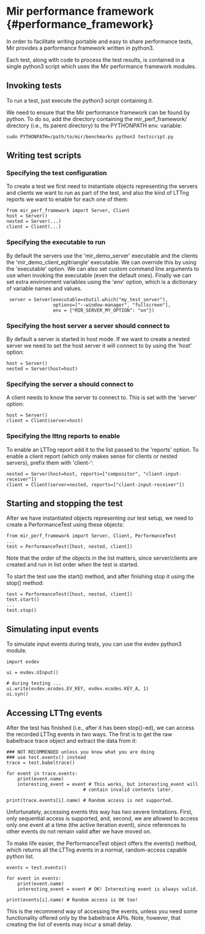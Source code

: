Mir performance framework {#performance_framework}
=========================

In order to facilitate writing portable and easy to share performance tests,
Mir provides a performance framework written in python3.

Each test, along with code to process the test results, is contained in a
single python3 script which uses the Mir performance framework modules.

Invoking tests
--------------

To run a test, just execute the python3 script containing it.

We need to ensure that the Mir performance framework can be found by python.
To do so, add the directory containing the mir_perf_framework/ directory (i.e.,
its parent directory) to the PYTHONPATH env. variable:

    sudo PYTHONPATH=/path/to/mir/benchmarks python3 testscript.py

Writing test scripts
--------------------

### Specifying the test configuration

To create a test we first need to instantiate objects representing the servers
and clients we want to run as part of the test, and also the kind of LTTng
reports we want to enable for each one of them:

    from mir_perf_framework import Server, Client
    host = Server()
    nested = Server(...)
    client = Client(...)

### Specifying the executable to run

By default the servers use the 'mir_demo_server' executable and the clients the
'mir_demo_client_egltriangle' executable. We can override this by using the
'executable' option. We can also set custom command line arguments to use when
invoking the executable (even the default ones). Finally we can set extra
environment variables using the 'env' option, which is a dictionary of variable
names and values.

     server = Server(executable=shutil.which("my_test_server"),
                     options=["--window-manager", "fullscreen"],
                     env = {"MIR_SERVER_MY_OPTION": "on"})

### Specifying the host server a server should connect to

By default a server is started in host mode. If we want to create a nested
server we need to set the host server it will connect to by using the 'host'
option:

    host = Server()
    nested = Server(host=host)

### Specifying the server a should connect to

A client needs to know the server to connect to. This is set with the 'server'
option:

    host = Server()
    client = Client(server=host)

### Specifying the lttng reports to enable

To enable an LTTng report add it to the list passed to the 'reports' option. To
enable a client report (which only makes sense for clients or nested servers),
prefix them with 'client-':

    nested = Server(host=host, reports=["compositor", "client-input-receiver"])
    client = Client(server=nested, reports=["client-input-receiver"])

Starting and stopping the test
------------------------------

After we have instantiated objects representing our test setup, we need
to create a PerformanceTest using these objects:

    from mir_perf_framework import Server, Client, PerformanceTest
    ...
    test = PerformanceTest([host, nested, client])

Note that the order of the objects in the list matters, since server/clients
are created and run in list order when the test is started.

To start the test use the start() method, and after finishing stop it using the
stop() method:

    test = PerformanceTest([host, nested, client])
    test.start()
    ...
    test.stop()

Simulating input events
-----------------------

To simulate input events during tests, you can use the evdev python3 module.

    import evdev

    ui = evdev.UInput()

    # during testing ...
    ui.write(evdev.ecodes.EV_KEY, evdev.ecodes.KEY_A, 1)
    ui.syn()

Accessing LTTng events
-----------------------

After the test has finished (i.e., after it has been stop()-ed), we can access
the recorded LTTng events in two ways. The first is to get the raw babeltrace
trace object and extract the data from it:

    ### NOT RECOMMENDED unless you know what you are doing
    ### use test.events() instead
    trace = test.babeltrace()

    for event in trace.events:
        print(event.name)
        interesting_event = event # This works, but interesting_event will
                                # contain invalid contents later.

    print(trace.events[i].name) # Random access is not supported.


Unfortunately, accessing events this way has two severe limitations. First,
only sequential access is supported, and, second, we are allowed to access only
one event at a time (the active iteration event), since references to other
events do not remain valid after we have moved on.

To make life easier, the PerformanceTest object offers the events() method,
which returns all the LTTng events in a normal, random-access capable python
list.

    events = test.events()

    for event in events:
        print(event.name)
        interesting_event = event # OK! Interesting event is always valid.

    print(events[i].name) # Random access is OK too!

This is the recommend way of accessing the events, unless you need some
functionality offered only by the babeltrace APIs. Note, however, that
creating the list of events may incur a small delay.

